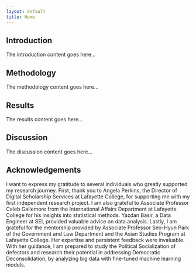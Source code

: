 ```yaml
---
layout: default
title: Home
---
```


<!-- Hero Section -->

<!-- Main Content -->
<section id="introduction" class="section">
  <div class="container">
    <h2>Introduction</h2>
    <p>The introduction content goes here...</p>
  </div>
</section>

<!-- Additional Sections -->
<section id="methodology" class="section">
  <div class="container">
    <h2>Methodology</h2>
    <p>The methodology content goes here...</p>
  </div>
</section>

<section id="results" class="section">
  <div class="container">
    <h2>Results</h2>
    <p>The results content goes here...</p>
  </div>
</section>

<section id="discussion" class="section">
  <div class="container">
    <h2>Discussion</h2>
    <p>The discussion content goes here...</p>
  </div>
</section>

<section id="acknowledgements" class="section">
  <div class="container">
    <h2>Acknowledgements</h2>
    <p>I want to express my gratitude to several individuals who greatly supported my research journey. First, thank you to Angela Perkins, the Director of Digital Scholarship Services at Lafayette College, for supporting me with my first independent research project. I am also grateful to Associate Professor Caleb Gallemore from the International Affairs Department at Lafayette College for his insights into statistical methods. Yazdan Basir, a Data Engineer at SEI, provided valuable advice on data analysis. Lastly, I am grateful for the mentorship provided by Associate Professor Seo-Hyun Park of the Government and Law Department and the Asian Studies Program at Lafayette College. Her expertise and persistent feedback were invaluable. With her guidance, I am prepared to study the Political Socialization of defectors and research their potential in addressing Democratic Deconsolidation, by analyzing big data with fine-tuned machine learning models.</p>
  </div>
</section>
